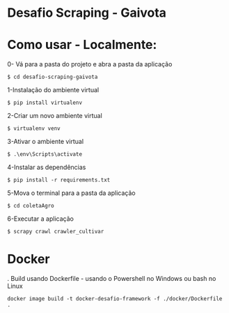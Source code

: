 # Desafio Scraping - Gaivota

# Como usar - Localmente:

0- Vá para a pasta do projeto e abra a pasta da aplicação
```
$ cd desafio-scraping-gaivota
```

1-Instalação do ambiente virtual

```
$ pip install virtualenv
```

2-Criar um novo ambiente virtual

```
$ virtualenv venv
```

3-Ativar o ambiente virtual

```
$ .\env\Scripts\activate
```

4-Instalar as dependências

```
$ pip install -r requirements.txt
```

5-Mova o terminal para a pasta da aplicação

```
$ cd coletaAgro
```


6-Executar a aplicação

```
$ scrapy crawl crawler_cultivar
```

# Docker

. Build usando Dockerfile - usando o Powershell no Windows ou bash no Linux

``` 
docker image build -t docker-desafio-framework -f ./docker/Dockerfile .
```

